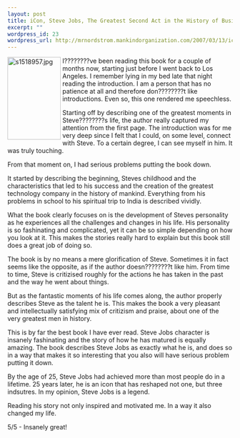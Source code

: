 ```yaml
--- 
layout: post
title: iCon, Steve Jobs, The Greatest Second Act in the History of Business
excerpt: ""
wordpress_id: 23
wordpress_url: http://mrnordstrom.mankindorganization.com/2007/03/13/icon-steve-jobs-the-greatest-second-act-in-the-history-of-business/
---
```

<img src="http://www.mrnordstrom.com/wp-content/uploads/s1518957.jpg" style="margin-right: 4px" title="s1518957.jpg" alt="s1518957.jpg" align="left" border="0" height="185" width="119" />I????????ve been reading this book for a couple of months now, starting just before I went back to Los Angeles. I remember lying in my bed late that night reading the introduction. I am a person that has no patience at all and therefore don????????t like introductions. Even so, this one rendered me speechless.

Starting off by describing one of the greatest moments in Steve????????s life, the author really captured my attention from the first page. The introduction was for me very deep since I felt that I could, on some level, connect with Steve. To a certain degree, I can see myself in him. It was truly touching.

From that moment on, I had serious problems putting the book down.

<!--more-->It started by describing the beginning, Steves childhood and the characteristics that led to his success and the creation of the greatest technology company in the history of mankind. Everything from his problems in school to his spiritual trip to India is described vividly.

What the book clearly focuses on is the development of Steves personality as he experiences all the challenges and changes in his life. His personality is so fashinating and complicated, yet it can be so simple depending on how you look at it. This makes the stories really hard to explain but this book still does a great job of doing so.

The book is by no means a mere glorification of Steve. Sometimes it in fact seems like the opposite, as if the author doesn????????t like him. From time to time, Steve is critizised roughly for the actions he has taken in the past and the way he went about things.

But as the fantastic moments of his life comes along, the author properly describes Steve as the talent he is. This makes the book a very pleasant and intellectually satisfying mix of critizism and praise, about one of the very greatest men in history.

This is by far the best book I have ever read. Steve Jobs character is insanely fashinating and the story of how he has matured is equally amazing. The book describes Steve Jobs as exactly what he is, and does so in a way that makes it so interesting that you also will have serious problem putting it down.

By the age of 25, Steve Jobs had achieved more than most people do in a lifetime. 25 years later, he is an icon that has reshaped not one, but three indsutres. In my opinion, Steve Jobs is a legend.

Reading his story not only inspired and motivated me. In a way it also changed my life.

5/5 - Insanely great!

